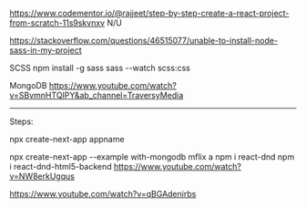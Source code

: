 https://www.codementor.io/@rajjeet/step-by-step-create-a-react-project-from-scratch-11s9skvnxv
N/U

https://stackoverflow.com/questions/46515077/unable-to-install-node-sass-in-my-project

SCSS
npm install -g sass
sass --watch scss:css

MongoDB
https://www.youtube.com/watch?v=SBvmnHTQIPY&ab_channel=TraversyMedia

---

Steps:

npx create-next-app appname

<!-- npm i mongoose -->

npx create-next-app --example with-mongodb mflix
a
npm i react-dnd
npm i react-dnd-html5-backend
https://www.youtube.com/watch?v=NW8erkUgqus

https://www.youtube.com/watch?v=qBGAdenirbs
